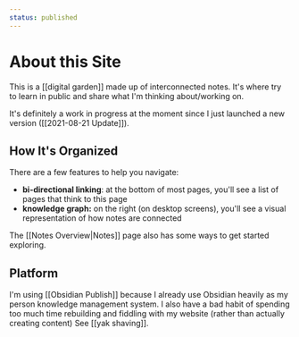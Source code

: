 ```yaml
---
status: published
---
```

# About this Site
This is a [[digital garden]] made up of interconnected notes. It's where try to learn in public and share what I'm thinking about/working on.

It's definitely a work in progress at the moment since I just launched a new version ([[2021-08-21 Update]]).

## How It's Organized
There are a few features to help you navigate: 
- **bi-directional linking**: at the bottom of most pages, you'll see a list of pages that think to this page
- **knowledge graph:** on the right (on desktop screens), you'll see a visual representation of how notes are connected

The [[Notes Overview|Notes]] page also has some ways to get started exploring. 

## Platform
I'm using [[Obsidian Publish]] because I already use Obsidian heavily as my person knowledge management system. I also have a bad habit of spending too much time rebuilding and fiddling with my website (rather than actually creating content) See [[yak shaving]]. 


